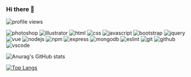 ### Hi there 👋

![profile views](https://komarev.com/ghpvc/?username=Link1515)

<!-- [![](https://raw.githubusercontent.com/Link1515/github-profile-summary-cards/master/profile-summary-card-output/github_dark/0-profile-details.svg)](https://github.com/vn7n24fzkq/github-profile-summary-cards)
[![](https://raw.githubusercontent.com/Link1515/github-profile-summary-cards/master/profile-summary-card-output/github_dark/1-repos-per-language.svg)](https://github.com/vn7n24fzkq/github-profile-summary-cards) [![](https://raw.githubusercontent.com/Link1515/github-profile-summary-cards/master/profile-summary-card-output/github_dark/2-most-commit-language.svg)](https://github.com/vn7n24fzkq/github-profile-summary-cards)
[![](https://raw.githubusercontent.com/Link1515/github-profile-summary-cards/master/profile-summary-card-output/github_dark/3-stats.svg)](https://github.com/vn7n24fzkq/github-profile-summary-cards) [![](https://raw.githubusercontent.com/Link1515/github-profile-summary-cards/master/profile-summary-card-output/github_dark/4-productive-time.svg)](https://github.com/vn7n24fzkq/github-profile-summary-cards) -->

![photoshop](https://img.shields.io/badge/-PhotoShop-%23001D34?style=flat&logo=adobe-photoshop)
![illustrator](https://img.shields.io/badge/-Illustrator-%23310000?style=flat&logo=adobe-illustrator)
![html](https://img.shields.io/badge/-HTML%205-%23E44D27?style=flat&logo=html5&logoColor=%23E44D27&labelColor=%23000000)
![css](https://img.shields.io/badge/-CSS%203-%231572B6?style=flat&logo=css3&logoColor=%231572B6&labelColor=%23000000)
![javascript](https://img.shields.io/badge/-JavaScript-%23F7DF1C?style=flat&logo=javascript&color=%23000000)
![bootstrap](https://img.shields.io/badge/-Bootstrap-%23000000?style=flat&logo=Bootstrap)
![jquery](https://img.shields.io/badge/-jQuery-%23054571?style=flat&logo=jQuery&logoColor=%2378CFF5)
![vue](https://img.shields.io/badge/-Vue.js-%232c3e50?style=flate&logo=Vue.js)
![nodejs](https://img.shields.io/badge/-Node.js-%23333333?style=flat&logo=Node.js)
![npm](https://img.shields.io/badge/-npm-%23333333?style=flat&logo=npm&logoColor=%23CB3837)
![express](https://img.shields.io/badge/-Express-%23000000?style=flat&logo=Express)
![mongodb](https://img.shields.io/badge/-MongoDB-%23333333?style=flat&logo=MongoDB)
![eslint](https://img.shields.io/badge/-ESLint-%234B32C3?style=flat&logo=eslint)
![git](https://img.shields.io/badge/-Git-%23000000?style=flat&logo=git)
![github](https://img.shields.io/badge/-GitHub-%23000000?style=flat&logo=github)
![vscode](https://img.shields.io/badge/-VSCode-%23333333?style=flat&logo=visual-studio-code&logoColor=%23007ACC)

![Anurag's GitHub stats](https://github-readme-stats.vercel.app/api?username=Link1515&show_icons=true&theme=tokyonight)

[![Top Langs](https://github-readme-stats.vercel.app/api/top-langs/?username=Link1515&layout=compact&theme=tokyonight)](https://github.com/anuraghazra/github-readme-stats)
